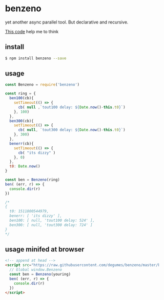 # benzeno
yet another async parallel tool. But declarative and recursive.

[This code](https://gist.github.com/branneman/d3e3d98703aa6e31701a) help me to think

## install
```bash
$ npm install benzeno --save
```

## usage
``` javascript
const Benzeno = require('benzeno')

const ring = {
  ben100(cb){
    setTimeout(() => {
      cb( null ,`tout100 delay: ${Date.now()-this.t0}`)
    }, 100)
  },
  ben300(cb){
    setTimeout(() => {
      cb( null, `tout300 delay: ${Date.now()-this.t0}`)
    }, 300)
  },
  benerr(cb){
    setTimeout(() => {
      cb( "its dizzy" )
    }, 0)
  },
  t0: Date.now()
}

const ben = Benzeno(ring)
ben( (err, r) => {
  console.dir(r)
})

/*
{
  t0: 1511800544979,
  benerr: [ 'its dizzy' ],
  ben100: [ null, 'tout100 delay: 524' ],
  ben300: [ null, 'tout300 delay: 724' ]
}
*/
```
## usage minifed at browser
```html
<!-- append at head -->
<script src="https://raw.githubusercontent.com/degumes/benzeno/master/benzeno.min.js">
  // Global window.Benzeno
  const ben = Benzeno(youring)
  ben( (err, r) => {
    console.dir(r)
  })
</script>
```
